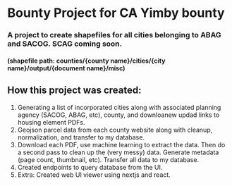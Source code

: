 # Bounty Project for CA Yimby bounty
### A project to create shapefiles for all cities belonging to ABAG and SACOG. SCAG coming soon.

#### (shapefile path: counties/{county name}/cities/{city name}/output/{document name}/misc)

## How this project was created:
1. Generating a list of incorporated cities along with associated planning agency (SACOG, ABAG, etc), county, and downloanew updad links to housing element PDFs.
2. Geojson parcel data from each county website along with cleanup, normalization, and transfer to my database.
3. Download each PDF, use machine learning to extract the data. Then do a second pass to clean up the (very messy) data. Generate metadata (page count, thumbnail, etc). Transfer all data to my database.
4. Created endpoints to query database from the UI.
5. Extra: Created web UI viewer using nextjs and react.

